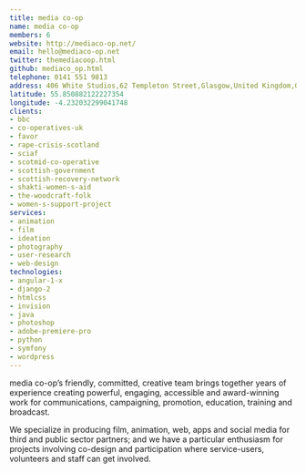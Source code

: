 ```yaml
---
title: media co-op
name: media co-op
members: 6
website: http://mediaco-op.net/
email: hello@mediaco-op.net
twitter: themediacoop.html
github: mediaco_op.html
telephone: 0141 551 9813
address: 406 White Studios,62 Templeton Street,Glasgow,United Kingdom,G40 1DA
latitude: 55.850882122227354
longitude: -4.232032299041748
clients:
- bbc
- co-operatives-uk
- favor
- rape-crisis-scotland
- sciaf
- scotmid-co-operative
- scottish-government
- scottish-recovery-network
- shakti-women-s-aid
- the-woodcraft-folk
- women-s-support-project
services:
- animation
- film
- ideation
- photography
- user-research
- web-design
technologies:
- angular-1-x
- django-2
- htmlcss
- invision
- java
- photoshop
- adobe-premiere-pro
- python
- symfony
- wordpress
---
```


media co-op’s friendly, committed, creative team brings together years of experience creating powerful, engaging, accessible and award-winning work for communications, campaigning, promotion, education, training and broadcast.

We specialize in producing film, animation, web, apps and social media for third and public sector partners; and we have a particular enthusiasm for projects involving co-design and participation where service-users, volunteers and staff can get involved.
